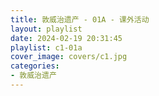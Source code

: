 ```yaml
---
title: 敦威治遗产 - 01A - 课外活动
layout: playlist
date: 2024-02-19 20:31:45
playlist: c1-01a
cover_image: covers/c1.jpg
categories:
- 敦威治遗产
---
```

